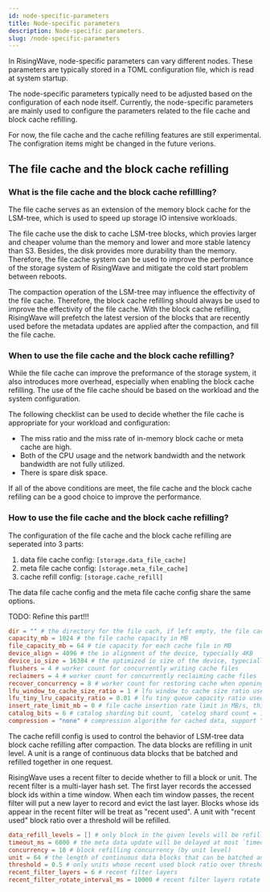 ```yaml
---
id: node-specific-parameters
title: Node-specific parameters
description: Node-specific parameters.
slug: /node-specific-parameters
---
```

<head>
  <link rel="canonical" href="https://docs.risingwave.com/docs/current/node-specific-parameters/" />
</head>

In RisingWave, node-specific parameters can vary different nodes. These parameters are typically stored in a TOML configuration file, which is read at system startup.

The node-specific parameters typically need to be adjusted based on the configuration of each node itself. Currently, the node-specific parameters are mainly used to configure the parameters related to the file cache and block cache refilling.

For now, the file cache and the cache refilling features are still experimental. The configration items might be changed in the future verions.

## The file cache and the block cache refilling

### What is the file cache and the block cache refillling?

The file cache serves as an extension of the memory block cache for the LSM-tree, which is used to speed up storage IO intensive workloads.

The file cache use the disk to cache LSM-tree blocks, which provies larger and cheaper volume than the memory and lower and more stable latency than S3. Besides, the disk provides more durability than the memory. Therefore, the file cache system can be used to improve the performance of the storage system of RisingWave and mitigate the cold start problem between reboots.

The compaction operation of the LSM-tree may influence the effectivity of the file cache. Therefore, the block cache refilling should always be used to improve the effectivity of the file cache. With the block cache refilling, RisingWave will prefetch the latest version of the blocks that are recently used before the metadata updates are applied after the compaction, and fill the file cache.

### When to use the file cache and the block cache refilling?

While the file cache can improve the preformance of the storage system, it also introduces more overhead, especially when enabling the block cache refilling. The use of the file cache should be based on the workload and the system configuration.

The following checklist can be used to decide whether the file cache is appropriate for your workload and configuration:

- The miss ratio and the miss rate of in-memory block cache or meta cache are high.
- Both of the CPU usage and the network bandwidth and the network bandwidth are not fully utilized.
- There is spare disk space.

If all of the above conditions are meet, the file cache and the block cache refiling can be a good choice to improve the performance.

### How to use the file cache and the block cache refilling?

The configuration of the file cache and the block cache refilling are seperated into 3 parts:

1. data file cache config: `[storage.data_file_cache]`
2. meta file cache config: `[storage.meta_file_cache]`
3. cache refill config: `[storage.cache_refill]`

The data file cache config and the meta file cache config share the same options.

TODO: Refine this part!!!


```toml
dir = "" # the directory for the file cach, if left empty, the file cache will be disabled
capacity_mb = 1024 # the file cache capacity in MB
file_capacity_mb = 64 # tie capacity for each cache file in MB
device_align = 4096 # the io alignment of the device, typecially 4KB
device_io_size = 16384 # the optimized io size of the device, typecially 16KB ~ 128KB
flushers = 4 # worker count for concurrently writing cache files
reclaimers = 4 # worker count for concurrently reclaiming cache files
recover_concurrency = 8 # worker count for restoring cache when opening 
lfu_window_to_cache_size_ratio = 1 # lfu window to cache size ratio used by cache file eviction
lfu_tiny_lru_capacity_ratio = 0.01 # lfu tiny queue capacity ratio used by cache file eviction
insert_rate_limit_mb = 0 # file cache insertion rate limit in MB/s, this option is important for the disk bandwidth is always lower than memory
catalog_bits = 6 # catalog sharding bit count, `catelog shard count = 1 << catalog_bits`
compression = "none" # compression algorithm for cached data, support "none", "lz4" and "zstd".
```

The cache refill config is used to control the behavior of LSM-tree data block cache refilling after compaction. The data blocks are refilling in unit level. A unit is a range of continuous data blocks that be batched and refilled together in one request. 

RisingWave uses a recent filter to decide whether to fill a block or unit. The recent filter is a multi-layer hash set. The first layer records the accessed block ids within a time window. When each tim window passes, the recent filter will put a new layer to record and evict the last layer. Blocks whose ids appear in the recent filter will be treat as "recent used". A unit with "recent used" block ratio over a threshold will be refilled.

```toml
data_refill_levels = [] # only block in the given levels will be refilled
timeout_ms = 6000 # the meta data update will be delayed at most `timeout_ms` to wait for refilling
concurrency = 10 # block refilling concurrency (by unit level)
unit = 64 # the length of continuous data blocks that can be batched and refilling in one request
threshold = 0.5 # only units whose recent used block ratio over threshold will be refilled
recent_filter_layers = 6 # recent filter layers
recent_filter_rotate_interval_ms = 10000 # recent filter layers rotate time window
```